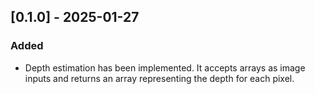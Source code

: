 ## [0.1.0] - 2025-01-27

### Added

- Depth estimation has been implemented. It accepts arrays as image inputs and returns an array representing the depth for each pixel.
